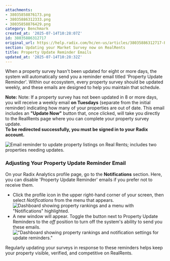 ```yaml
---
attachments:
- 38035858876173.png
- 38035886312333.png
- 38035858876429.png
category: Benchmark
created_at: '2025-07-14T10:28:07Z'
id: 38035886312717
original_url: https://help.radix.com/hc/en-us/articles/38035886312717-Property-Update-Reminder-Emails
section: Updating your Market Survey now on RealRents
title: Property Update Reminder Emails
updated_at: '2025-07-14T10:28:32Z'
---
```


When a property survey hasn't been updated for eight or more days, the system will automatically send you a reminder email titled 'Property Update Reminder'. Within our ecosystem, every property survey should be updated weekly, and these emails are designed to help you maintain that schedule.

**Note:** Note: If a property survey has not been updated in 8 or more days, you will receive a weekly email  **on Tuesdays**  (separate from the initial reminder) indicating how many of your properties are out of date. This email includes an  **"Update Now"**  button that, once clicked, will take you directly to the RealRents page where you can complete your property survey update.  
**To be redirected successfully, you must be signed in to your Radix account.**

![Email reminder to update property listings on Real Rents; includes two properties needing updates.](attachments/38035858876173.png)

### Adjusting Your Property Update Reminder Email

On your Radix Analytics profile page, go to the **Notifications** section. Here, you can disable 'Property Update Reminder' emails if you prefer not to receive them.

* Click the profile icon in the upper right-hand corner of your screen, then select *Notifications* from the menu that appears. ![Dashboard showing property rankings and a menu with "Notifications" highlighted.](attachments/38035886312333.png)
* A new window will appear. Toggle the button next to Property Update Reminders to the *off* position to turn off the system's ability to send you these emails. !["Dashboard showing property rankings and notification settings for update reminders."](attachments/38035858876429.png)

Regularly updating your surveys in response to these reminders helps keep your property visible, verified, and competitive on RealRents.